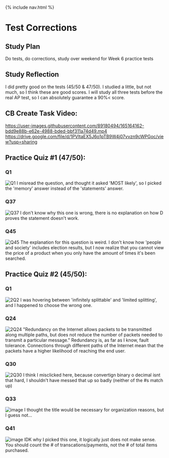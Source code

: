{% include nav.html %}

# Test Corrections

## Study Plan
Do tests, do corrections, study over weekend for Week 6 practice tests

## Study Reflection
I did pretty good on the tests (45/50 & 47/50). I studied a little, but not much, so I think these are good scores. I will study all three tests before the real AP test, so I can absolutely guarantee a 90%< score.

## CB Create Task Video:
https://user-images.githubusercontent.com/89180494/165164162-bdd9e88b-e62e-4988-bded-bbf311a74d49.mp4
https://drive.google.com/file/d/1PVltaEX5J6o1pTB9W4j07vvzn9cWPGoc/view?usp=sharing
## Practice Quiz #1 (47/50):
### Q1
![Q1](https://user-images.githubusercontent.com/89180494/164954279-d813789f-ae79-4a79-af55-23039293e2f0.png)
I misread the question, and thought it asked 'MOST likely', so I picked the 'memory' answer instead of the 'statements' answer.

### Q37
![Q37](https://user-images.githubusercontent.com/89180494/164954342-2305cff8-db97-440d-a550-e06878c3d8a1.png)
I don't know why this one is wrong, there is no explanation on how D proves the statement doesn't work.

### Q45
![Q45](https://user-images.githubusercontent.com/89180494/164954426-3cf3244d-8b64-45ff-afa9-08d61708e563.png)
The explanation for this question is weird. I don't know how 'people and society' includes election results, but I now realize that you cannot view the price of a product when you only have the amount of times it's been searched.

## Practice Quiz #2 (45/50):
### Q1

![2Q2](https://user-images.githubusercontent.com/89180494/164954502-4f5f7147-5b73-44a5-9894-924233bacbd9.png)
I was hovering between 'infinitely splittable' and 'limited splitting', and I happened to choose the wrong one.

### Q24
![2Q24](https://user-images.githubusercontent.com/89180494/164954804-1b5aefbb-0f4a-4e7e-bec3-96840fc36212.png)
"Redundancy on the Internet allows packets to be transmitted along multiple paths, but does not reduce the number of packets needed to transmit a particular message."
Redundancy is, as far as I know, fault tolerance. Connections through different paths of the Internet mean that the packets have a higher likelihood of reaching the end user.

### Q30
![2Q30](https://user-images.githubusercontent.com/89180494/164954999-5ac98593-e249-40d5-af7f-b3087134f970.png)
I think I misclicked here, because convertign binary o decimal isnt that hard, I shouldn't have messed that up so badly (neither of the #s match up)

### Q33
![image](https://user-images.githubusercontent.com/89180494/164955391-576bb9d0-5ec3-4e82-96a6-84dc564e775d.png)
I thought the title would be necessary for organization reasons, but I guess not...

### Q41
![image](https://user-images.githubusercontent.com/89180494/164955581-85bdab43-e084-4661-a2c8-67bd0b378bd5.png)
IDK why I picked this one, it logically just does not make sense. You should count the # of transcations/payments, not the # of total items purchased.
